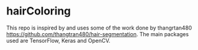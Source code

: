 # hairColoring
 
This repo is inspired by and uses some of the work done by thangrtan480 https://github.com/thangtran480/hair-segmentation. The main packages used are TensorFlow, Keras and OpenCV.


